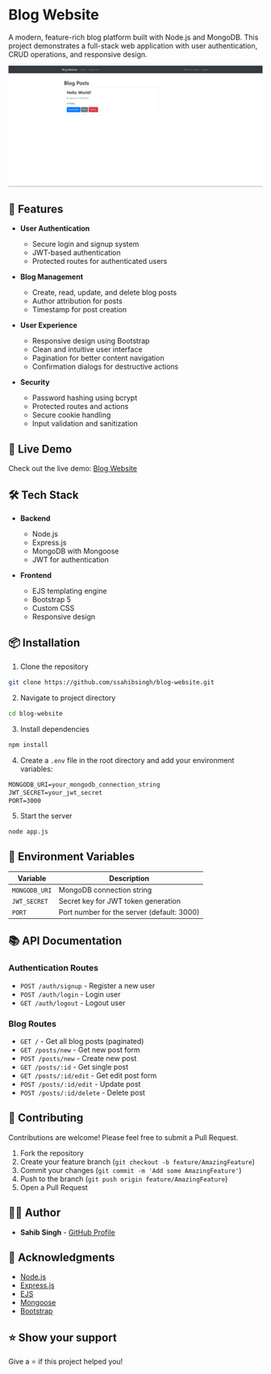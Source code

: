 # Blog Website

A modern, feature-rich blog platform built with Node.js and MongoDB. This project demonstrates a full-stack web application with user authentication, CRUD operations, and responsive design.

![App Screenshot](/public/images/blogwebsite.png)


## 🌟 Features

- **User Authentication**
  - Secure login and signup system
  - JWT-based authentication
  - Protected routes for authenticated users

- **Blog Management**
  - Create, read, update, and delete blog posts
  - Author attribution for posts
  - Timestamp for post creation

- **User Experience**
  - Responsive design using Bootstrap
  - Clean and intuitive user interface
  - Pagination for better content navigation
  - Confirmation dialogs for destructive actions

- **Security**
  - Password hashing using bcrypt
  - Protected routes and actions
  - Secure cookie handling
  - Input validation and sanitization

## 🚀 Live Demo

Check out the live demo: [Blog Website](https://blog-6lel.onrender.com/)

## 🛠️ Tech Stack

- **Backend**
  - Node.js
  - Express.js
  - MongoDB with Mongoose
  - JWT for authentication

- **Frontend**
  - EJS templating engine
  - Bootstrap 5
  - Custom CSS
  - Responsive design

## 📦 Installation

1. Clone the repository
```bash
git clone https://github.com/ssahibsingh/blog-website.git
```

2. Navigate to project directory
```bash
cd blog-website
```

3. Install dependencies
```bash
npm install
```

4. Create a `.env` file in the root directory and add your environment variables:
```env
MONGODB_URI=your_mongodb_connection_string
JWT_SECRET=your_jwt_secret
PORT=3000
```

5. Start the server
```bash
node app.js
```

## 🔧 Environment Variables

| Variable | Description |
|----------|-------------|
| `MONGODB_URI` | MongoDB connection string |
| `JWT_SECRET` | Secret key for JWT token generation |
| `PORT` | Port number for the server (default: 3000) |

## 📚 API Documentation

### Authentication Routes
- `POST /auth/signup` - Register a new user
- `POST /auth/login` - Login user
- `GET /auth/logout` - Logout user

### Blog Routes
- `GET /` - Get all blog posts (paginated)
- `GET /posts/new` - Get new post form
- `POST /posts/new` - Create new post
- `GET /posts/:id` - Get single post
- `GET /posts/:id/edit` - Get edit post form
- `POST /posts/:id/edit` - Update post
- `POST /posts/:id/delete` - Delete post

## 🤝 Contributing

Contributions are welcome! Please feel free to submit a Pull Request.

1. Fork the repository
2. Create your feature branch (`git checkout -b feature/AmazingFeature`)
3. Commit your changes (`git commit -m 'Add some AmazingFeature'`)
4. Push to the branch (`git push origin feature/AmazingFeature`)
5. Open a Pull Request

## 👨‍💻 Author

- **Sahib Singh** - [GitHub Profile](https://github.com/ssahibsingh)

## 🙏 Acknowledgments

- [Node.js](https://nodejs.org/en/docs/)
- [Express.js](https://expressjs.com/)
- [EJS](https://ejs.co/#docs)
- [Mongoose](https://mongoosejs.com/docs/guide.html)
- [Bootstrap](https://getbootstrap.com/docs/5.0/getting-started/introduction/)

## ⭐ Show your support

Give a ⭐️ if this project helped you!
